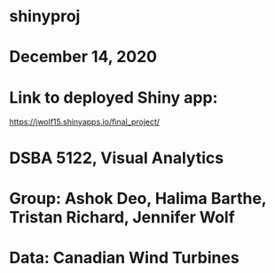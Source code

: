 # shinyproj
# December 14, 2020

# Link to deployed Shiny app:
https://jwolf15.shinyapps.io/final_project/

# DSBA 5122, Visual Analytics
# Group: Ashok Deo, Halima Barthe, Tristan Richard, Jennifer Wolf
# Data: Canadian Wind Turbines

